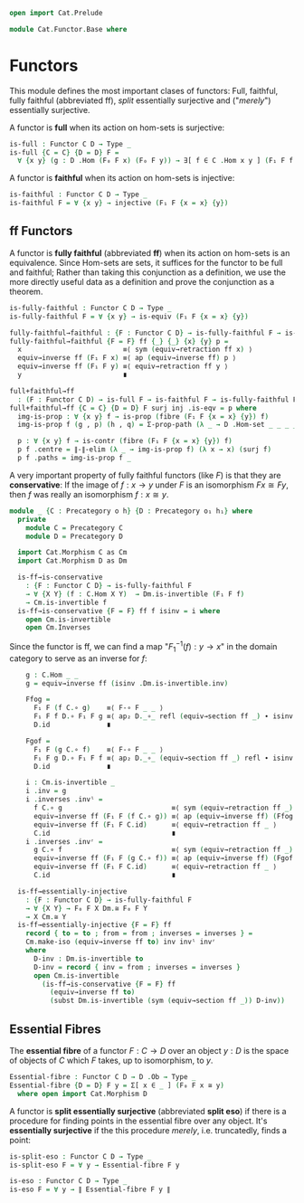 ```agda
open import Cat.Prelude

module Cat.Functor.Base where
```

<!--
```agda
private variable
  o h o₁ h₁ : Level
  C D : Precategory o h
open Precategory
open Functor
```
-->

# Functors

This module defines the most important clases of functors: Full,
faithful, fully faithful (abbreviated ff), _split_ essentially
surjective and ("_merely_") essentially surjective.

A functor is **full** when its action on hom-sets is surjective:

```agda
is-full : Functor C D → Type _
is-full {C = C} {D = D} F =
  ∀ {x y} (g : D .Hom (F₀ F x) (F₀ F y)) → ∃[ f ∈ C .Hom x y ] (F₁ F f ≡ g)
```

A functor is **faithful** when its action on hom-sets is injective:

```agda
is-faithful : Functor C D → Type _
is-faithful F = ∀ {x y} → injective (F₁ F {x = x} {y})
```

## ff Functors

A functor is **fully faithful** (abbreviated **ff**) when its action on
hom-sets is an equivalence. Since Hom-sets are sets, it suffices for the
functor to be full and faithful; Rather than taking this conjunction as
a definition, we use the more directly useful data as a definition and
prove the conjunction as a theorem.

```agda
is-fully-faithful : Functor C D → Type _
is-fully-faithful F = ∀ {x y} → is-equiv (F₁ F {x = x} {y})

fully-faithful→faithful : {F : Functor C D} → is-fully-faithful F → is-faithful F
fully-faithful→faithful {F = F} ff {_} {_} {x} {y} p =
  x                         ≡⟨ sym (equiv→retraction ff x) ⟩
  equiv→inverse ff (F₁ F x) ≡⟨ ap (equiv→inverse ff) p ⟩
  equiv→inverse ff (F₁ F y) ≡⟨ equiv→retraction ff y ⟩
  y                         ∎

full+faithful→ff
  : (F : Functor C D) → is-full F → is-faithful F → is-fully-faithful F
full+faithful→ff {C = C} {D = D} F surj inj .is-eqv = p where
  img-is-prop : ∀ {x y} f → is-prop (fibre (F₁ F {x = x} {y}) f)
  img-is-prop f (g , p) (h , q) = Σ-prop-path (λ _ → D .Hom-set _ _ _ _) (inj (p ∙ sym q))

  p : ∀ {x y} f → is-contr (fibre (F₁ F {x = x} {y}) f)
  p f .centre = ∥-∥-elim (λ _ → img-is-prop f) (λ x → x) (surj f)
  p f .paths = img-is-prop f _
```

A very important property of fully faithful functors (like $F$) is that
they are **conservative**: If the image of $f : x \to y$ under $F$ is an
isomorphism $Fx \cong Fy$, then $f$ was really an isomorphism $f : x
\cong y$.

```agda
module _ {C : Precategory o h} {D : Precategory o₁ h₁} where
  private
    module C = Precategory C
    module D = Precategory D

  import Cat.Morphism C as Cm
  import Cat.Morphism D as Dm

  is-ff→is-conservative
    : {F : Functor C D} → is-fully-faithful F
    → ∀ {X Y} (f : C.Hom X Y)  → Dm.is-invertible (F₁ F f)
    → Cm.is-invertible f
  is-ff→is-conservative {F = F} ff f isinv = i where
    open Cm.is-invertible
    open Cm.Inverses
```

Since the functor is ff, we can find a map "$F_1^{-1}(f) : y \to x$" in
the domain category to serve as an inverse for $f$:

```agda
    g : C.Hom _ _
    g = equiv→inverse ff (isinv .Dm.is-invertible.inv)

    Ffog =
      F₁ F (f C.∘ g)    ≡⟨ F-∘ F _ _ ⟩
      F₁ F f D.∘ F₁ F g ≡⟨ ap₂ D._∘_ refl (equiv→section ff _) ∙ isinv .Dm.is-invertible.invˡ ⟩
      D.id              ∎

    Fgof =
      F₁ F (g C.∘ f)    ≡⟨ F-∘ F _ _ ⟩
      F₁ F g D.∘ F₁ F f ≡⟨ ap₂ D._∘_ (equiv→section ff _) refl ∙ isinv .Dm.is-invertible.invʳ ⟩
      D.id              ∎

    i : Cm.is-invertible _
    i .inv = g
    i .inverses .invˡ =
      f C.∘ g                           ≡⟨ sym (equiv→retraction ff _) ⟩
      equiv→inverse ff (F₁ F (f C.∘ g)) ≡⟨ ap (equiv→inverse ff) (Ffog ∙ sym (F-id F)) ⟩
      equiv→inverse ff (F₁ F C.id)      ≡⟨ equiv→retraction ff _ ⟩
      C.id                              ∎
    i .inverses .invʳ =
      g C.∘ f                           ≡⟨ sym (equiv→retraction ff _) ⟩
      equiv→inverse ff (F₁ F (g C.∘ f)) ≡⟨ ap (equiv→inverse ff) (Fgof ∙ sym (F-id F)) ⟩
      equiv→inverse ff (F₁ F C.id)      ≡⟨ equiv→retraction ff _ ⟩
      C.id                              ∎

  is-ff→essentially-injective
    : {F : Functor C D} → is-fully-faithful F
    → ∀ {X Y} → F₀ F X Dm.≅ F₀ F Y
    → X Cm.≅ Y
  is-ff→essentially-injective {F = F} ff
    record { to = to ; from = from ; inverses = inverses } =
    Cm.make-iso (equiv→inverse ff to) inv invˡ invʳ
    where
      D-inv : Dm.is-invertible to
      D-inv = record { inv = from ; inverses = inverses }
      open Cm.is-invertible
        (is-ff→is-conservative {F = F} ff
          (equiv→inverse ff to)
          (subst Dm.is-invertible (sym (equiv→section ff _)) D-inv))
```

## Essential Fibres

The **essential fibre** of a functor $F : C \to D$ over an object $y :
D$ is the space of objects of $C$ which $F$ takes, up to isomorphism, to
$y$.

```agda
Essential-fibre : Functor C D → D .Ob → Type _
Essential-fibre {D = D} F y = Σ[ x ∈ _ ] (F₀ F x ≅ y)
  where open import Cat.Morphism D
```

A functor is **split essentially surjective** (abbreviated **split
eso**) if there is a procedure for finding points in the essential fibre
over any object. It's **essentially surjective** if the this procedure
_merely_, i.e. truncatedly, finds a point:

```agda
is-split-eso : Functor C D → Type _
is-split-eso F = ∀ y → Essential-fibre F y

is-eso : Functor C D → Type _
is-eso F = ∀ y → ∥ Essential-fibre F y ∥
```

<!--
```agda
module _ {C : Precategory o h} {D : Precategory o₁ h₁} where
  import Cat.Reasoning C as C
  import Cat.Reasoning D as D

  F-map-iso : ∀ {x y} (F : Functor C D) → x C.≅ y → F₀ F x D.≅ F₀ F y
  F-map-iso F x =
    D.make-iso (F₁ F x.to) (F₁ F x.from)
      (sym (F-∘ F _ _) ·· ap (F₁ F) x.invˡ ·· F-id F)
      (sym (F-∘ F _ _) ·· ap (F₁ F) x.invʳ ·· F-id F)
    where module x = C._≅_ x

  open import Cat.Univalent

  F-map-path : ∀ {x y} (F : Functor C D) (i : x C.≅ y)
             → (ccat : is-category C)
             → (dcat : is-category D)
             → ap (F₀ F) (iso→path C ccat i) ≡ iso→path D dcat (F-map-iso F i)
  F-map-path F i ccat dcat =
    J-iso C ccat
      (λ B p → ap (F₀ F) (iso→path C ccat p) ≡ iso→path D dcat (F-map-iso F p))
      idc
      i
    where abstract
      idc : ∀ {x} → ap (F₀ F) (iso→path C ccat (C.id-iso {x}) )
          ≡ iso→path D dcat (F-map-iso F C.id-iso)
      idc =
        ap (F₀ F) (iso→path C ccat C.id-iso)   ≡⟨ ap (ap (F₀ F)) (iso→path-id C ccat) ⟩
        ap (F₀ F) refl                         ≡˘⟨ equiv→retraction (path→iso-is-equiv D dcat) _ ⟩
        iso→path D dcat (path→iso D refl)      ≡⟨ ap (iso→path D dcat) (D.≅-pathp refl refl (transport-refl _ ∙ sym (F-id F)) (transport-refl _ ∙ sym (F-id F))) ⟩
        iso→path D dcat (F-map-iso F C.id-iso) ∎

  is-ff→F-map-iso-is-equiv
    : {F : Functor C D} → is-fully-faithful F
    → ∀ {X Y} → is-equiv (F-map-iso {X} {Y} F)
  is-ff→F-map-iso-is-equiv {F = F} ff = is-iso→is-equiv isom where
    isom : is-iso _
    isom .is-iso.inv = is-ff→essentially-injective {F = F} ff
    isom .is-iso.rinv x = D.≅-pathp refl refl (equiv→section ff _) (equiv→section ff _ ∙  transport-refl _)
    isom .is-iso.linv x = C.≅-pathp refl refl (equiv→retraction ff _) (ap (equiv→inverse ff) (transport-refl _) ∙ equiv→retraction ff _)
```
-->
